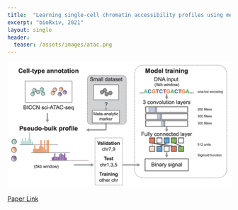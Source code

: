 ```yaml
---
title:  "Learning single-cell chromatin accessibility profiles using meta-analytic marker genes"
excerpt: "bioRxiv, 2021"
layout: single
header:
  teaser: /assets/images/atac.png
---
```


![Image of scATAC paper.](/assets/images/atac.png)

[Paper Link](https://www.biorxiv.org/content/10.1101/2021.04.01.438068v2)